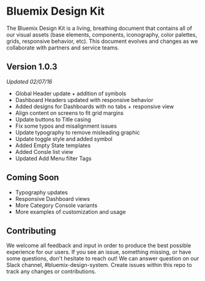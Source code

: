 # Bluemix Design Kit

The Bluemix Design Kit is a living, breathing document that contains all of our visual assets (base elements, components, iconography, color palettes, grids, responsive behavior, etc). This document evolves and changes as we collaborate with partners and service teams. 


## Version 1.0.3 
*Updated 02/07/16*

* Global Header update + addition of symbols
* Dashboard Headers updated with responsive behavior
* Added designs for Dashboards with no tabs + responsive view 
* Align content on screens to fit grid margins
* Update buttons to Title casing
* Fix some typos and misalignment issues
* Update typography to remove misleading graphic
* Update toggle style and added symbol
* Added Empty State templates
* Added Consle list view
* Updated Add Menu filter Tags

## Coming Soon

* Typography updates
* Responsive Dashboard views
* More Category Console variants
* More examples of customization and usage


## Contributing
We welcome all feedback and input in order to produce the best possible experience for our users. If you see an issue, something missing, or have some questions, don't hesitate to reach out! We can answer question on our Slack channel, #bluemix-design-system. Create issues within this repo to track any changes or contributions.
